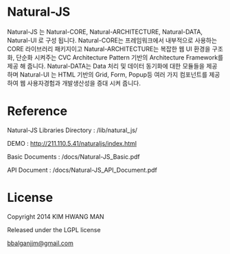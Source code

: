 Natural-JS
==========
Natural-JS 는 Natural-CORE, Natural-ARCHITECTURE, Natural-DATA, Natural-UI 로 구성 됩니다. Natural-CORE는 프레임워크에서 내부적으로 사용하는 CORE 라이브러리 패키지이고 Natural-ARCHITECTURE는 복잡한 웹 UI 환경을 구조화, 단순화 시켜주는 CVC Architecture Pattern 기반의 Architecture Framework를 제공 해 줍니다. Natural-DATA는 Data 처리 및 데이터 동기화에 대한 모듈들을 제공 하며 Natural-UI 는 HTML 기반의 Grid, Form, Popup등 여러 가지 컴포넌트를 제공하여 웹 사용자경험과 개발생산성을 증대 시켜 줍니다.

Reference
==========
Natural-JS Libraries Directory : /lib/natural_js/

DEMO : http://211.110.5.41/naturaljs/index.html

Basic Documents : /docs/Natural-JS_Basic.pdf

API Document : /docs/Natural-JS_API_Document.pdf

License
=======
Copyright 2014 KIM HWANG MAN

Released under the LGPL license

bbalganjjm@gmail.com
